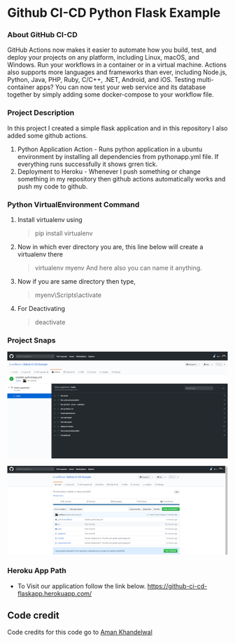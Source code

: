 # Github CI-CD Python Flask Example

### About GitHub CI-CD
GitHub Actions now makes it easier to automate how you build, test, and deploy your projects on any platform, including Linux, macOS, and Windows. Run your workflows in a container or in a virtual machine. Actions also supports more languages and frameworks than ever, including Node.js, Python, Java, PHP, Ruby, C/C++, .NET, Android, and iOS. Testing multi-container apps? You can now test your web service and its database together by simply adding some docker-compose to your workflow file.


### Project Description
In this project I created a simple flask application and in this repository I also added some github actions. 
1) Python Application Action - Runs python application in a ubuntu environment by installing all dependencies from pythonapp.yml file. If everything runs  successfully it shows grren tick.
2) Deployment to Heroku - Whenever I push something or change something in my repository then github actions automatically works and push my code to github.

### Python VirtualEnvironment Command

1) Install virtualenv using
	> pip install virtualenv 

2) Now in which ever directory you are, this line below will create a virtualenv there
	> virtualenv myenv
  And here also you can name it anything.

3) Now if you are same directory then type,
	> myenv\Scripts\activate

4) For Deactivating 
	>deactivate

### Project Snaps
![alt text](https://github.com/wolfblunt/Github-CI-CD-Example/blob/master/Images/Action.png)

![alt text](https://github.com/wolfblunt/Github-CI-CD-Example/blob/master/Images/GreenTick.png)


### Heroku App Path

* To Visit our application follow the link below. 
https://github-ci-cd-flaskapp.herokuapp.com/


## Code credit

Code credits for this code go to [Aman Khandelwal](https://github.com/wolfblunt)





